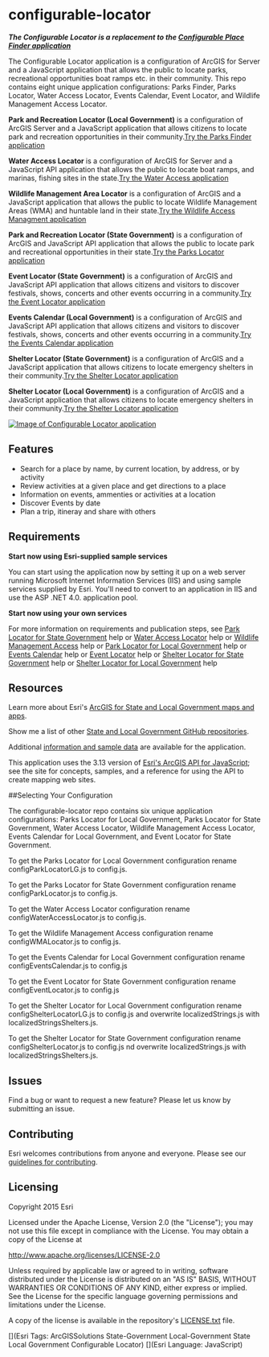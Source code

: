 configurable-locator
====================
***The Configurable Locator is a replacement to the [Configurable Place Finder application](https://github.com/Esri/configurable-place-finder)***

The Configurable Locator application is a configuration of ArcGIS for Server and a JavaScript application that allows the public to locate parks, recreational opportunities boat ramps etc. in their community. This repo contains eight unique application configurations: Parks Finder, Parks Locator, Water Access Locator, Events Calendar, Event Locator, and Wildlife Management Access Locator.

**Park and Recreation Locator (Local Government)** is a configuration of ArcGIS Server and a JavaScript application that allows citizens to locate park and recreation opportunities in their community.[Try the Parks Finder application](http://links.esri.com/localgovernment/tryit/ParkLocator/)

**Water Access Locator** is a configuration of ArcGIS for Server and a JavaScript API application that allows the public to locate boat ramps, and marinas, fishing sites in the state.[Try the Water Access application](http://tryitlive.arcgis.com/WaterAccessLocator/)

**Wildlife Management Area Locator** is a configuration of ArcGIS and a JavaScript application that allows the public to locate Wildlife Management Areas (WMA) and huntable land in their state.[Try the Wildlife Access Managment application](http://tryitlive.arcgis.com/WMALocator/)

**Park and Recreation Locator (State Government)** is a configuration of ArcGIS and JavaScript API application that allows the public to locate park and recreational opportunities in their state.[Try the Parks Locator application](http://tryitlive.arcgis.com/ParkandRecLocator/)

**Event Locator (State Government)** is a configuration of ArcGIS and JavaScript API application that allows citizens and visitors to discover festivals, shows, concerts and other events occurring in a community.[Try the Event Locator application](http://links.esri.com/stategovernment/tryit/EventLocator/)

**Events Calendar (Local Government)** is a configuration of ArcGIS and JavaScript API application that allows citizens and visitors to discover festivals, shows, concerts and other events occurring in a community.[Try the Events Calendar application](http://links.esri.com/localgovernment/tryit/EventsCalendar/)

**Shelter Locator (State Government)** is a configuration of ArcGIS and a JavaScript application that allows citizens to locate emergency shelters in their community.[Try the Shelter Locator application](http://links.esri.com/localgovernment/tryit/ShelterLocator/)

**Shelter Locator (Local Government)** is a configuration of ArcGIS and a JavaScript application that allows citizens to locate emergency shelters in their community.[Try the Shelter Locator application](http://links.esri.com/stategovernment/tryit/ShelterLocator/)

[![Image of Configurable Locator application](configurable-locator.png "Configurable Locator application")](http://links.esri.com/stategovernment/tryit/ParkandRecLocator/)

## Features

* Search for a place by name, by current location, by address, or by activity
* Review activities at a given place and get directions to a place
* Information on events, ammenties or activities at a location
* Discover Events by date
* Plan a trip, itineray and share with others 

## Requirements

**Start now using Esri-supplied sample services**

You can start using the application now by setting it up on a web server running Microsoft Internet Information Services (IIS) and using sample services supplied by Esri.
You'll need to convert to an application in IIS and use the ASP .NET 4.0. application pool.

**Start now using your own services**

For more information on requirements and publication steps, see [Park Locator for State Government](http://links.esri.com/stategovernment/help/ParkandRecLocator) help or [Water Access Locator](http://links.esri.com/stategovernment/help/WaterAccessLocator) help or [Wildlife Management Access](http://links.esri.com/stategovernment/help/WMALocator) help or [Park Locator for Local Government](http://links.esri.com/localgovernment/help/ParkLocator/) help or [Events Calendar](http://links.esri.com/localgovernment/help/EventsCalendar/) help or [Event Locator](http://links.esri.com/stategovernment/help/EventLocator) help or [Shelter Locator for State Government](http://links.esri.com/stategovernment/help/ShelterLocator/) help or [Shelter Locator for Local Government](http://links.esri.com/localgovernment/help/ShelterLocator/) help

## Resources

Learn more about Esri's [ArcGIS for State and Local Government maps and apps](http://solutions.arcgis.com).

Show me a list of other [State and Local Government GitHub repositories](http://esri.github.io/#Government).

Additional [information and sample data](http://links.esri.com/stategovernment/help/ParkandRecLocator)
are available for the application.

This application uses the 3.13 version of
[Esri's ArcGIS API for JavaScript](http://help.arcgis.com/en/webapi/javascript/arcgis/);
see the site for concepts, samples, and a reference for using the API to create mapping web sites.

##Selecting Your Configuration

The configurable-locator repo contains six unique application configurations: Parks Locator for Local Government, Parks Locator for State Government, Water Access Locator, Wildlife Management Access Locator, Events Calendar for Local Government, and Event Locator for State Government. 

To get the Parks Locator for Local Government configuration rename configParkLocatorLG.js to config.js.

To get the Parks Locator for State Government configuration rename configParkLocator.js to config.js. 

To get the Water Access Locator configuration rename configWaterAccessLocator.js to config.js. 

To get the Wildlife Management Access configuration rename configWMALocator.js to config.js.

To get the Events Calendar for Local Government configuration rename configEventsCalendar.js to config.js

To get the Event Locator for State Government configuration rename configEventLocator.js to config.js

To get the Shelter Locator for Local Government configuration rename configShelterLocatorLG.js to config.js and overwrite localizedStrings.js with localizedStringsShelters.js. 

To get the Shelter Locator for State Government configuration rename configShelterLocator.js to config.js nd overwrite localizedStrings.js with localizedStringsShelters.js. 

## Issues

Find a bug or want to request a new feature?  Please let us know by submitting an issue.

## Contributing

Esri welcomes contributions from anyone and everyone.
Please see our [guidelines for contributing](https://github.com/esri/contributing).

## Licensing

Copyright 2015 Esri

Licensed under the Apache License, Version 2.0 (the "License");
you may not use this file except in compliance with the License.
You may obtain a copy of the License at

   http://www.apache.org/licenses/LICENSE-2.0

Unless required by applicable law or agreed to in writing, software
distributed under the License is distributed on an "AS IS" BASIS,
WITHOUT WARRANTIES OR CONDITIONS OF ANY KIND, either express or implied.
See the License for the specific language governing permissions and
limitations under the License.

A copy of the license is available in the repository's
[LICENSE.txt](LICENSE.txt) file.

[](Esri Tags: ArcGISSolutions State-Government Local-Government State Local Government Configurable Locator)
[](Esri Language: JavaScript)
